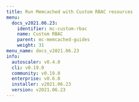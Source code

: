 ```yaml
---
title: Run Memcached with Custom RBAC resources
menu:
  docs_v2021.06.23:
    identifier: mc-custom-rbac
    name: Custom RBAC
    parent: mc-memcached-guides
    weight: 31
menu_name: docs_v2021.06.23
info:
  autoscaler: v0.4.0
  cli: v0.19.0
  community: v0.19.0
  enterprise: v0.6.0
  installer: v2021.06.23
  version: v2021.06.23
---
```


